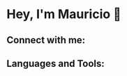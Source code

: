 # Hey, I'm Mauricio 👋 

<!--
**mauriquev/mauriquev** is a ✨ _special_ ✨ repository because its `README.md` (this file) appears on your GitHub profile.

## I'm a recent DevOps Full Stack graduate with a passion for cloud technology

- 🔭 I’m looking to grow my skills with automation and microservices
- 🌱 I love to learn and improve myself every day 
- 📫 How to reach me: mauriqg@gmail.com
-->

## Connect with me:

## Languages and Tools:
